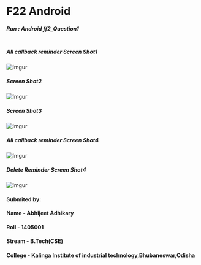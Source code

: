 # F22 Android

##### Run : Android ff2_Question1
```shell
```
##### All callback reminder Screen Shot1    
![Imgur](https://i.imgur.com/3V3EK5o.png)


##### Screen Shot2
![Imgur](https://i.imgur.com/6Tq2Eks.png)

##### Screen Shot3
![Imgur](https://i.imgur.com/x0sPMNQ.png)

##### All callback reminder Screen Shot4   
![Imgur](https://i.imgur.com/UElJCVw.png)


##### Delete Reminder Screen Shot4
![Imgur](https://i.imgur.com/ACFjMFt.png)



#### Submited by:
#### Name -    Abhijeet Adhikary
#### Roll -    1405001 
#### Stream -  B.Tech(CSE)
#### College - Kalinga Institute of industrial technology,Bhubaneswar,Odisha

